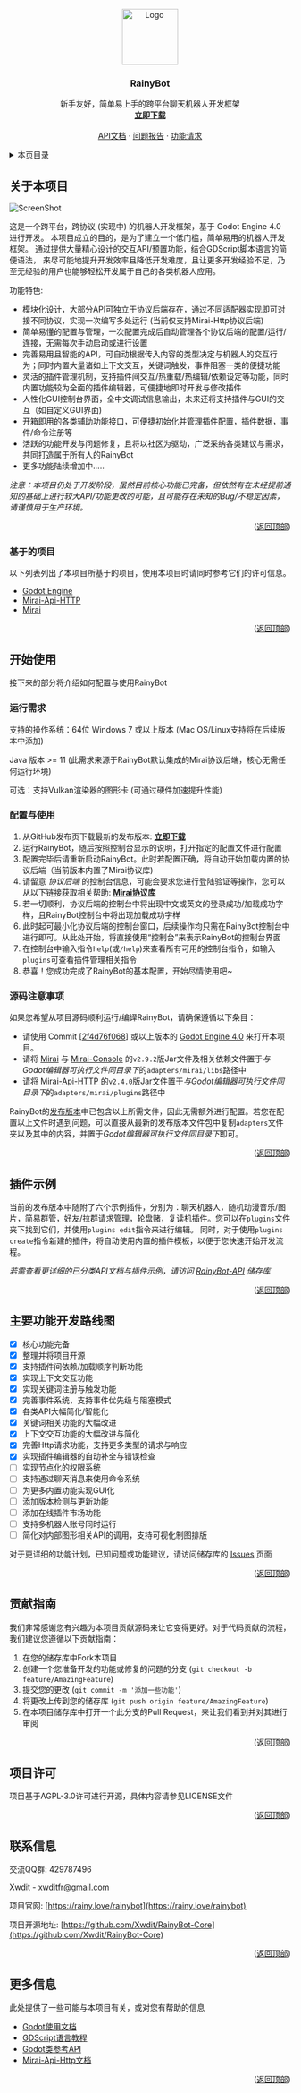 <div id="top"></div>
<!-- PROJECT LOGO -->
<br />
<div align="center">
  <a href="https://github.com/Xwdit/RainyBot-Core/">
    <img src=".github/images/logo.png" alt="Logo" width="100" height="100">
  </a>

  <h3 align="center">RainyBot</h3>

  <p align="center">
    新手友好，简单易上手的跨平台聊天机器人开发框架
    <br />
    <a href="https://github.com/Xwdit/RainyBot-Core/releases"><strong>立即下载</strong></a>
    <br />
    <br />
    <a href="https://github.com/Xwdit/RainyBot-API">API文档</a>
    ·
    <a href="https://github.com/Xwdit/RainyBot-Core/issues">问题报告</a>
    ·
    <a href="https://github.com/Xwdit/RainyBot-Core/issues">功能请求</a>
  </p>
</div>



<!-- TABLE OF CONTENTS -->
<details>
  <summary>本页目录</summary>
  <ol>
    <li>
      <a href="#关于本项目">关于本项目</a>
      <ul>
        <li><a href="#基于的项目">基于的项目</a></li>
      </ul>
    </li>
    <li>
      <a href="#开始使用">开始使用</a>
      <ul>
        <li><a href="#运行需求">运行需求</a></li>
        <li><a href="#配置与使用">配置与使用</a></li>
        <li><a href="#源码注意事项">源码注意事项</a></li>
      </ul>
    </li>
    <li><a href="#插件示例">插件示例</a></li>
    <li><a href="#功能开发路线图">开发路线图</a></li>
    <li><a href="#贡献指南">贡献指南</a></li>
    <li><a href="#项目许可">项目许可</a></li>
    <li><a href="#联系信息">联系方式</a></li>
    <li><a href="#更多信息">更多信息</a></li>
  </ol>
</details>



<!-- ABOUT THE PROJECT -->
## 关于本项目

![ScreenShot](.github/images/screenshot.png)

这是一个跨平台，跨协议 (实现中) 的机器人开发框架，基于 Godot Engine 4.0 进行开发。
本项目成立的目的，是为了建立一个低门槛，简单易用的机器人开发框架。
通过提供大量精心设计的交互API/预置功能，结合GDScript脚本语言的简便语法，
来尽可能地提升开发效率且降低开发难度，且让更多开发经验不足，乃至无经验的用户也能够轻松开发属于自己的各类机器人应用。


功能特色:
* 模块化设计，大部分API可独立于协议后端存在，通过不同适配器实现即可对接不同协议，实现一次编写多处运行 (当前仅支持Mirai-Http协议后端)
* 简单易懂的配置与管理，一次配置完成后自动管理各个协议后端的配置/运行/连接，无需每次手动启动或进行设置
* 完善易用且智能的API，可自动根据传入内容的类型决定与机器人的交互行为；同时内置大量诸如上下文交互，关键词触发，事件阻塞一类的便捷功能
* 灵活的插件管理机制，支持插件间交互/热重载/热编辑/依赖设定等功能，同时内置功能较为全面的插件编辑器，可便捷地即时开发与修改插件
* 人性化GUI控制台界面，全中文调试信息输出，未来还将支持插件与GUI的交互（如自定义GUI界面)
* 开箱即用的各类辅助功能接口，可便捷初始化并管理插件配置，插件数据，事件/命令注册等
* 活跃的功能开发与问题修复，且将以社区为驱动，广泛采纳各类建议与需求，共同打造属于所有人的RainyBot
* 更多功能陆续增加中.....


*注意：本项目仍处于开发阶段，虽然目前核心功能已完备，但依然有在未经提前通知的基础上进行较大API/功能更改的可能，且可能存在未知的Bug/不稳定因素，请谨慎用于生产环境。*


<p align="right">(<a href="#top">返回顶部</a>)</p>



### 基于的项目

以下列表列出了本项目所基于的项目，使用本项目时请同时参考它们的许可信息。

* [Godot Engine](https://github.com/godotengine/godot)
* [Mirai-Api-HTTP](https://github.com/project-mirai/mirai-api-http)
* [Mirai](https://github.com/mamoe/mirai)

<p align="right">(<a href="#top">返回顶部</a>)</p>



<!-- GETTING STARTED -->
## 开始使用

接下来的部分将介绍如何配置与使用RainyBot

### 运行需求

支持的操作系统：64位 Windows 7 或以上版本 (Mac OS/Linux支持将在后续版本中添加)

Java 版本 >= 11 (此需求来源于RainyBot默认集成的Mirai协议后端，核心无需任何运行环境)

可选：支持Vulkan渲染器的图形卡 (可通过硬件加速提升性能)

### 配置与使用

1. 从GitHub发布页下载最新的发布版本: <a href="https://github.com/Xwdit/RainyBot-Core/releases"><strong>立即下载</strong></a>
2. 运行RainyBot，随后按照控制台显示的说明，打开指定的配置文件进行配置
3. 配置完毕后请重新启动RainyBot。此时若配置正确，将自动开始加载内置的协议后端（当前版本内置了Mirai协议库)
4. 请留意 *协议后端* 的控制台信息，可能会要求您进行登陆验证等操作，您可以从以下链接获取相关帮助: <a href="https://mirai.mamoe.net/topic/223/%E6%97%A0%E6%B3%95%E7%99%BB%E5%BD%95%E7%9A%84%E4%B8%B4%E6%97%B6%E5%A4%84%E7%90%86%E6%96%B9%E6%A1%88"><strong>Mirai协议库</strong></a>
5. 若一切顺利，协议后端的控制台中将出现中文或英文的登录成功/加载成功字样，且RainyBot控制台中将出现加载成功字样
6. 此时起可最小化协议后端的控制台窗口，后续操作均只需在RainyBot控制台中进行即可。从此处开始，将直接使用“控制台”来表示RainyBot的控制台界面
7. 在控制台中输入指令`help`(或`/help`)来查看所有可用的控制台指令，如输入`plugins`可查看插件管理相关指令
8. 恭喜！您成功完成了RainyBot的基本配置，开始尽情使用吧~

### 源码注意事项

如果您希望从项目源码顺利运行/编译RainyBot，请确保遵循以下条目：
- 请使用 Commit [[2f4d76f068](https://github.com/Xwdit/godot/commit/2f4d76f068b29783bde653406b51909b29a082a3)] 或以上版本的 [Godot Engine 4.0](https://github.com/godotengine/godot) 来打开本项目。
- 请将 [Mirai](https://github.com/mamoe/mirai) 与 [Mirai-Console](https://github.com/mamoe/mirai-console) 的`v2.9.2`版Jar文件及相关依赖文件置于*与Godot编辑器可执行文件同目录下*的`adapters/mirai/libs`路径中
- 请将 [Mirai-Api-HTTP](https://github.com/project-mirai/mirai-api-http) 的`v2.4.0`版Jar文件置于*与Godot编辑器可执行文件同目录下*的`adapters/mirai/plugins`路径中

RainyBot的[发布版本](https://github.com/Xwdit/RainyBot-Core/releases)中已包含以上所需文件，因此无需额外进行配置。若您在配置以上文件时遇到问题，可以直接从最新的发布版本文件包中复制`adapters`文件夹以及其中的内容，并置于*Godot编辑器可执行文件同目录下*即可。

<p align="right">(<a href="#top">返回顶部</a>)</p>



<!-- USAGE EXAMPLES -->
## 插件示例

当前的发布版本中随附了六个示例插件，分别为：聊天机器人，随机动漫音乐/图片，简易群管，好友/拉群请求管理，轮盘赌，复读机插件。您可以在`plugins`文件夹下找到它们，并使用`plugins edit`指令来进行编辑。
同时，对于使用`plugins create`指令新建的插件，将自动使用内置的插件模板，以便于您快速开始开发流程。

_若需查看更详细的已分类API文档与插件示例，请访问 [RainyBot-API](https://github.com/Xwdit/RainyBot-API) 储存库_

<p align="right">(<a href="#top">返回顶部</a>)</p>



<!-- ROADMAP -->
## 主要功能开发路线图

- [x] 核心功能完备
- [x] 整理并将项目开源
- [x] 支持插件间依赖/加载顺序判断功能
- [x] 实现上下文交互功能
- [x] 实现关键词注册与触发功能
- [x] 完善事件系统，支持事件优先级与阻塞模式
- [x] 各类API大幅简化/智能化
- [x] 关键词相关功能的大幅改进
- [x] 上下文交互功能的大幅改进与简化
- [x] 完善Http请求功能，支持更多类型的请求与响应
- [x] 实现插件编辑器的自动补全与错误检查
- [ ] 实现节点化的权限系统
- [ ] 支持通过聊天消息来使用命令系统
- [ ] 为更多内置功能实现GUI化
- [ ] 添加版本检测与更新功能
- [ ] 添加在线插件市场功能
- [ ] 支持多机器人账号同时运行
- [ ] 简化对内部图形相关API的调用，支持可视化制图排版

对于更详细的功能计划，已知问题或功能建议，请访问储存库的 [Issues](https://github.com/Xwdit/RainyBot-Core/issues) 页面

<p align="right">(<a href="#top">返回顶部</a>)</p>


<!-- CONTRIBUTING -->
## 贡献指南

我们非常感谢您有兴趣为本项目贡献源码来让它变得更好。对于代码贡献的流程，我们建议您遵循以下贡献指南：

1. 在您的储存库中Fork本项目
2. 创建一个您准备开发的功能或修复的问题的分支 (`git checkout -b feature/AmazingFeature`)
3. 提交您的更改 (`git commit -m '添加一些功能'`)
4. 将更改上传到您的储存库 (`git push origin feature/AmazingFeature`)
5. 在本项目储存库中打开一个此分支的Pull Request，来让我们看到并对其进行审阅

<p align="right">(<a href="#top">返回顶部</a>)</p>



<!-- LICENSE -->
## 项目许可

项目基于AGPL-3.0许可进行开源，具体内容请参见LICENSE文件

<p align="right">(<a href="#top">返回顶部</a>)</p>



<!-- CONTACT -->
## 联系信息

交流QQ群: 429787496

Xwdit - xwditfr@gmail.com

项目官网: [https://rainy.love/rainybot](https://rainy.love/rainybot)

项目开源地址: [https://github.com/Xwdit/RainyBot-Core](https://github.com/Xwdit/RainyBot-Core)

<p align="right">(<a href="#top">返回顶部</a>)</p>



<!-- ACKNOWLEDGMENTS -->
## 更多信息

此处提供了一些可能与本项目有关，或对您有帮助的信息

* [Godot使用文档](https://docs.godotengine.org/en/latest/)
* [GDScript语言教程](https://docs.godotengine.org/en/latest/tutorials/scripting/gdscript/)
* [Godot类参考API](https://docs.godotengine.org/en/latest/classes/index.html)
* [Mirai-Api-Http文档](https://github.com/project-mirai/mirai-api-http/blob/master/docs/api/API.md)

<p align="right">(<a href="#top">返回顶部</a>)</p>


[product-screenshot]: .github/images/screenshot.png
